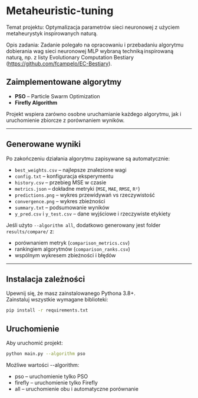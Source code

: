 # Metaheuristic-tuning
Temat projektu: Optymalizacja parametrów sieci neuronowej z użyciem metaheurystyk inspirowanych naturą.

Opis zadania: Zadanie polegało na opracowaniu i przebadaniu algorytmu dobierania wag sieci neuronowej MLP wybraną techniką inspirowaną naturą,
np. z listy Evolutionary Computation Bestiary (https://github.com/fcampelo/EC-Bestiary). 

## Zaimplementowane algorytmy

- **PSO** – Particle Swarm Optimization  
- **Firefly Algorithm**

Projekt wspiera zarówno osobne uruchamianie każdego algorytmu, jak i uruchomienie zbiorcze z porównaniem wyników.

---

## Generowane wyniki

Po zakończeniu działania algorytmu zapisywane są automatycznie:

- `best_weights.csv` – najlepsze znalezione wagi
- `config.txt` – konfiguracja eksperymentu
- `history.csv` – przebieg MSE w czasie
- `metrics.json` – dokładne metryki (`MSE`, `MAE`, `RMSE`, `R²`)
- `predictions.png` – wykres przewidywań vs rzeczywistość
- `convergence.png` – wykres zbieżności
- `summary.txt` – podsumowanie wyników
- `y_pred.csv` i `y_test.csv` – dane wyjściowe i rzeczywiste etykiety

Jeśli użyto `--algorithm all`, dodatkowo generowany jest folder `results/compare/` z:

- porównaniem metryk (`comparison_metrics.csv`)
- rankingiem algorytmów (`comparison_ranks.csv`)
- wspólnym wykresem zbieżności i błędów

---

## Instalacja zależności

Upewnij się, że masz zainstalowanego Pythona 3.8+.  
Zainstaluj wszystkie wymagane biblioteki:

```bash
pip install -r requirements.txt
```

## Uruchomienie
Aby uruchomić projekt:

```bash
python main.py --algorithm pso
```
Możliwe wartości --algorithm:
 - pso – uruchomienie tylko PSO
 - firefly – uruchomienie tylko Firefly
 - all – uruchomienie obu i automatyczne porównanie

